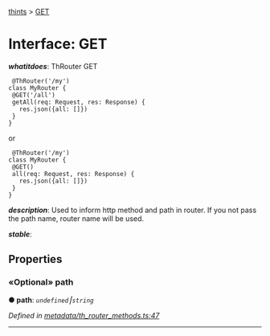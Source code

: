 [thints](../README.md) > [GET](../interfaces/get.md)



# Interface: GET

*__whatitdoes__*: ThRouter GET

     @ThRouter('/my')
    class MyRouter {
     @GET('/all')
     getAll(req: Request, res: Response) {
       res.json({all: []})
     }
    }

or

     @ThRouter('/my')
    class MyRouter {
     @GET()
     all(req: Request, res: Response) {
       res.json({all: []})
     }
    }

*__description__*: Used to inform http method and path in router. If you not pass the path name, router name will be used.

*__stable__*: 



## Properties
<a id="path"></a>

### «Optional» path

**●  path**:  *`undefined`⎮`string`* 

*Defined in [metadata/th_router_methods.ts:47](https://github.com/digitalinfluencers/ThinTS/blob/7e47de1/src/metadata/th_router_methods.ts#L47)*





___


